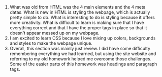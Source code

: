 1. What was old from HTML was the 4 main elements and the 4 meta datas. What is new in HTML is styling the webpage, which is actually pretty simple to do.
What is interesting to do is styling because it offers more creativity. What is difficult to learn is making sure that I have everything correct and that I have the proper tags in place so that it doesn't appear messed up on my webpage.
2. I am excited to learn CSS because I love mixing up colors, backgrounds and styles to make the webpage unique.
3. Overall, this section was mainly just review. I did have some difficulty remembering everything we had learned, but using the site website and referring to my old homework helped me overcome those challenges. Some of the easier parts of this homework was headings and paragraph tags.
